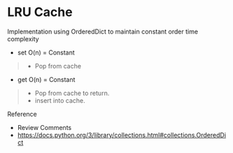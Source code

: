 # LRU Cache
Implementation using OrderedDict to maintain constant order time complexity

* set O(n) = Constant
> * Pop from cache


* get O(n) = Constant
> * Pop from cache to return.
> * insert into cache.



Reference
* Review Comments
* https://docs.python.org/3/library/collections.html#collections.OrderedDict